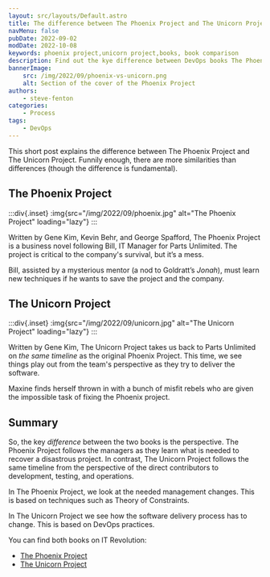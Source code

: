 ```yaml
---
layout: src/layouts/Default.astro
title: The difference between The Phoenix Project and The Unicorn Project
navMenu: false
pubDate: 2022-09-02
modDate: 2022-10-08
keywords: phoenix project,unicorn project,books, book comparison
description: Find out the kye difference between DevOps books The Phoenix Project and The Unicorn Project.
bannerImage:
    src: /img/2022/09/phoenix-vs-unicorn.png
    alt: Section of the cover of the Phoenix Project
authors:
    - steve-fenton
categories:
    - Process
tags:
    - DevOps
---
```


This short post explains the difference between The Phoenix Project and The Unicorn Project. Funnily enough, there are more similarities than differences (though the difference is fundamental).

## The Phoenix Project

:::div{.inset}
:img{src="/img/2022/09/phoenix.jpg" alt="The Phoenix Project" loading="lazy"}
:::

Written by Gene Kim, Kevin Behr, and George Spafford, The Phoenix Project is a business novel following Bill, IT Manager for Parts Unlimited. The project is critical to the company's survival, but it’s a mess.

Bill, assisted by a mysterious mentor (a nod to Goldratt’s *Jonah*), must learn new techniques if he wants to save the project and the company.

## The Unicorn Project

:::div{.inset}
:img{src="/img/2022/09/unicorn.jpg" alt="The Unicorn Project" loading="lazy"}
:::

Written by Gene Kim, The Unicorn Project takes us back to Parts Unlimited on *the same timeline* as the original Phoenix Project. This time, we see things play out from the team's perspective as they try to deliver the software.

Maxine finds herself thrown in with a bunch of misfit rebels who are given the impossible task of fixing the Phoenix project.

## Summary

So, the key *difference* between the two books is the perspective. The Phoenix Project follows the managers as they learn what is needed to recover a disastrous project. In contrast, The Unicorn Project follows the same timeline from the perspective of the direct contributors to development, testing, and operations.

In The Phoenix Project, we look at the needed management changes. This is based on techniques such as Theory of Constraints.

In The Unicorn Project we see how the software delivery process has to change. This is based on DevOps practices.

You can find both books on IT Revolution:

- [The Phoenix Project](https://itrevolution.com/the-phoenix-project/)
- [The Unicorn Project](https://itrevolution.com/the-unicorn-project/)